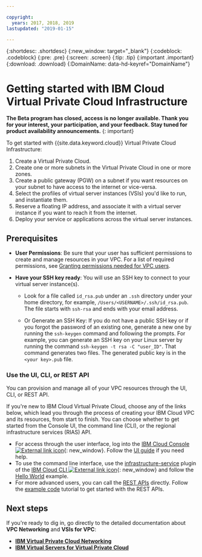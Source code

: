 ```yaml
---

copyright:
  years: 2017, 2018, 2019
lastupdated: "2019-01-15"

---
```


{:shortdesc: .shortdesc}
{:new_window: target="_blank"}
{:codeblock: .codeblock}
{:pre: .pre}
{:screen: .screen}
{:tip: .tip}
{:important .important}
{:download: .download}
{:DomainName: data-hd-keyref="DomainName"}

# Getting started with IBM Cloud Virtual Private Cloud Infrastructure


**The Beta program has closed, access is no longer available. Thank you for your interest, your participation, and your feedback. Stay tuned for product availability announcements.**
{: important}

To get started with {{site.data.keyword.cloud}} Virtual Private Cloud Infrastructure:

1. Create a Virtual Private Cloud.
2. Create one or more subnets in the Virtual Private Cloud in one or more zones.
3. Create a public gateway (PGW) on a subnet if you want resources on your subnet to have access to the internet or vice-versa.
4. Select the profiles of virtual server instances (VSIs) you'd like to run, and instantiate them.
5. Reserve a floating IP address, and associate it with a virtual server instance if you want to reach it from the internet.
5. Deploy your service or applications across the virtual server instances.

## Prerequisites

 * **User Permissions**: Be sure that your user has sufficient permissions to create and manage resources in your VPC. For a list of required permissions, see [Granting permissions needed for VPC users](vpc-user-permissions.html).

 * **Have your SSH key ready**: You will use an SSH key to connect to your virtual server instance(s).

   * Look for a file called `id_rsa.pub` under an `.ssh` directory under your home directory, for example, `/Users/<USERNAME>/.ssh/id_rsa.pub`. The file starts with `ssh-rsa` and ends with your email address.

   * Or Generate an SSH Key: If you do not have a public SSH key or if you forgot the password of an existing one, generate a new one by running the `ssh-keygen` command and following the prompts. For example, you can generate an SSH key on your Linux server by running the command `ssh-keygen -t rsa -C "user_ID"`. That command generates two files. The generated public key is in the `<your key>.pub` file.
   
### Use the UI, CLI, or REST API

You can provision and manage all of your VPC resources through the UI, CLI, or REST API.

If you're new to IBM Cloud Virtual Private Cloud, choose any of the links below, which lead you through the process of creating your IBM Cloud VPC and its resources, from start to finish. You can choose whether to get started from the Console UI, the command line (CLI), or the regional infrastructure services (RIAS) API.

* For access through the user interface, log into the [IBM Cloud Console ![External link icon](../../icons/launch-glyph.svg "External link icon")]( https://{DomainName}/vpc){: new_window}. Follow the [UI guide](console-tutorial.html) if you need help.
* To use the command line interface, use the [infrastructure-service](/docs/infrastructure-service-cli-plugin/vpc-cli-reference.html) plugin of the [IBM Cloud CLI ![External link icon](../../icons/launch-glyph.svg "External link icon")](/docs/cli/reference/bluemix_cli/get_started.html#getting-started){: new_window} and follow the [Hello World](hello-world-vpc.html) example.
* For more advanced users, you can call the [REST APIs](https://{DomainName}/apidocs/rias) directly. Follow the [example code](example-code.html) tutorial to get started with the REST APIs.

## Next steps
If you're ready to dig in, go directly to the detailed documentation about **VPC Networking** and **VSIs for VPC**:

* [**IBM Virtual Private Cloud Networking**](https://{DomainName}/docs/infrastructure/vpc-network/about-network.html)
* [**IBM Virtual Servers for Virtual Private Cloud**](https://{DomainName}/docs/vsi-is/getting-started.html)

